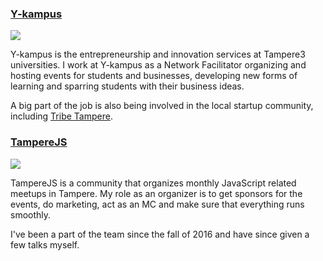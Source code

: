 ### <a href="http://y-kampus.fi" target="_blank">Y-kampus</a>

![](http://y-kampus.fi/wp-content/uploads/2017/03/y-kampus_lime.jpg)

Y-kampus is the entrepreneurship and innovation services at Tampere3 universities. I work at Y-kampus as a Network Facilitator organizing and hosting events for students and businesses, developing new forms of learning and sparring students with their business ideas.

A big part of the job is also being involved in the local startup community, including <a href="http://www.tribetampere.com/" target="_blank">Tribe Tampere</a>.

### <a href="https://meetabit.com/communities/tamperejs" target="_blank">TampereJS</a>

![](https://res.cloudinary.com/toughbyte/image/upload/b_transparent,c_pad,g_center,h_230,w_230/v1474029802/wdg367emtnrtzzjz6tug.jpg)

TampereJS is a community that organizes monthly JavaScript related meetups in Tampere. My role as an organizer is to get sponsors for the events, do marketing, act as an MC and make sure that everything runs smoothly.

I've been a part of the team since the fall of 2016 and have since given a few talks myself.
